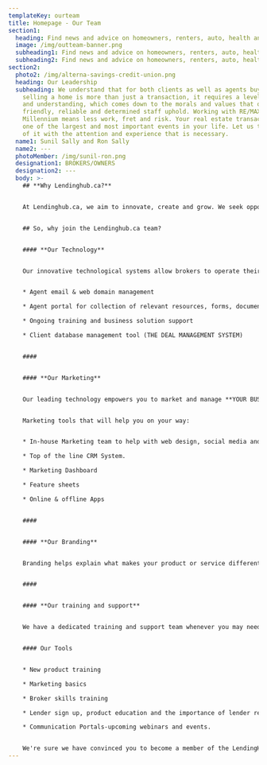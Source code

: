 ```yaml
---
templateKey: ourteam
title: Homepage - Our Team
section1:
  heading: Find news and advice on homeowners, renters, auto, health and life insurance.
  image: /img/outteam-banner.png
  subheading1: Find news and advice on homeowners, renters, auto, health and life insurance.
  subheading2: Find news and advice on homeowners, renters, auto, health and life insurance.
section2:
  photo2: /img/alterna-savings-credit-union.png
  heading: Our Leadership
  subheading: We understand that for both clients as well as agents buying or
    selling a home is more than just a transaction, it requires a level of trust
    and understanding, which comes down to the morals and values that our
    friendly, reliable and determined staff uphold. Working with RE/MAX
    Millennium means less work, fret and risk. Your real estate transaction is
    one of the largest and most important events in your life. Let us take care
    of it with the attention and experience that is necessary.
  name1: Sunil Sally and Ron Sally
  name2: ---
  photoMember: /img/sunil-ron.png
  designation1: BROKERS/OWNERS
  designation2: ---
  body: >-
    ## **Why Lendinghub.ca?**


    At Lendinghub.ca, we aim to innovate, create and grow. We seek opportunities that will help us and our team expand our knowledge, learn what is new in the industry and how we can implement these techniques to better ourselves and the company. Any opportunity we take on, we can achieve. Do you believe you have what it takes to become a part of the Lendinghub.ca Family?


    ## So, why join the Lendinghub.ca team? 


    #### **Our Technology**


    Our innovative technological systems allow brokers to operate their businesses efficiently. Our tech team provides solutions for training, communication, and growing online resource centers.


    * Agent email & web domain management

    * Agent portal for collection of relevant resources, forms, documents

    * Ongoing training and business solution support

    * Client database management tool (THE DEAL MANAGEMENT SYSTEM)


    ####  


    #### **Our Marketing** 


    Our leading technology empowers you to market and manage **YOUR BUSINESS, YOUR WAY.**


    Marketing tools that will help you on your way:


    * In-house Marketing team to help with web design, social media and more.

    * Top of the line CRM System.

    * Marketing Dashboard

    * Feature sheets

    * Online & offline Apps


    ####  


    #### **Our Branding**


    Branding helps explain what makes your product or service different and more desirable than the competition. Having a well-defined brand will bring credibility to your business and help you earn more. In today’s market, the end consumer relies on name recognition when it comes to selecting their preferred company. Here at Lendinghub.ca, we take pride in being part of **The VERICO Network**


    ####  


    #### **Our training and support**


    We have a dedicated training and support team whenever you may need it.  At Lendinghub.ca, we believe that education only makes us better and that’s why we offer personalized training to our agents.


    #### Our Tools


    * New product training

    * Marketing basics

    * Broker skills training

    * Lender sign up, product education and the importance of lender relationships

    * Communication Portals-upcoming webinars and events.


    We're sure we have convinced you to become a member of the LendingHub family. If you need more information, please feel free to contact us or visit us at our LendingHub.ca Main Office. Looking to Join Our Team? Fill out the form and we will get back to you as soon as possible.
---
```

